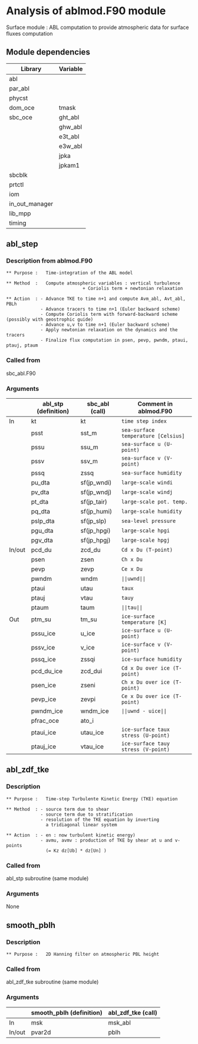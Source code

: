 # Analysis of ablmod.F90 module
 Surface module :  ABL computation to provide atmospheric data for surface fluxes computation

## Module dependencies
| Library        | Variable |
|----------------|----------|
| abl            |          |
| par_abl        |          |
| phycst         |          |
| dom_oce        | tmask    |
| sbc_oce        | ght_abl  |
|                | ghw_abl  |
|                | e3t_abl  |
|                | e3w_abl  |
|                | jpka     |
|                | jpkam1   |
| sbcblk         |          |
| prtctl         |          |
| iom            |          |
| in_out_manager |          |
| lib_mpp        |          |
| timing         |          |

## abl_step

### Description from ablmod.F90
```
** Purpose :   Time-integration of the ABL model 

** Method  :   Compute atmospheric variables : vertical turbulence 
                             + Coriolis term + newtonian relaxation
                
** Action  : - Advance TKE to time n+1 and compute Avm_abl, Avt_abl, PBLh
             - Advance tracers to time n+1 (Euler backward scheme)
             - Compute Coriolis term with forward-backward scheme (possibly with geostrophic guide)
             - Advance u,v to time n+1 (Euler backward scheme)
             - Apply newtonian relaxation on the dynamics and the tracers
             - Finalize flux computation in psen, pevp, pwndm, ptaui, ptauj, ptaum
```

### Called from
sbc_abl.F90

### Arguments
|        | abl_stp (definition) | sbc_abl (call) | Comment in ablmod.F90 |
| ------ |----------------------|----------------|-----------------------|
| In     | kt                   | kt             | `time step index`     |
|        | psst                 | sst_m          | `sea-surface temperature [Celsius]` |
|        | pssu                 | ssu_m          | `sea-surface u (U-point)` |
|        | pssv                 | ssv_m          | `sea-surface v (V-point)` |
|        | pssq                 | zssq           | `sea-surface humidity` |
|        | pu_dta               | sf(jp_wndi)    | `large-scale windi` |
|        | pv_dta               | sf(jp_wndj)    | `large-scale windj` |
|        | pt_dta               | sf(jp_tair)    | `large-scale pot. temp.` |
|        | pq_dta               | sf(jp_humi)    | `large-scale humidity` |
|        | pslp_dta             | sf(jp_slp)     | `sea-level pressure` |
|        | pgu_dta              | sf(jp_hpgi)    | `large-scale hpgi` |
|        | pgv_dta              | sf(jp_hpgj)    | `large-scale hpgj` |
| In/out | pcd_du               | zcd_du         | `Cd x Du (T-point)` |
|        | psen                 | zsen           | `Ch x Du` |
|        | pevp                 | zevp           | `Ce x Du` |
|        | pwndm                | wndm           | `\|\|uwnd\|\|` |
|        | ptaui                | utau           | `taux` |
|        | ptauj                | vtau           | `tauy` |
|        | ptaum                | taum           | `\|\|tau\|\|` |
| Out    | ptm_su               | tm_su          | `ice-surface temperature [K]` |
|        | pssu_ice             | u_ice          | `ice-surface u (U-point)` |
|        | pssv_ice             | v_ice          | `ice-surface v (V-point)` |
|        | pssq_ice             | zssqi          | `ice-surface humidity` |
|        | pcd_du_ice           | zcd_dui        | `Cd x Du over ice (T-point)` |
|        | psen_ice             | zseni          | `Ch x Du over ice (T-point)` |
|        | pevp_ice             | zevpi          | `Ce x Du over ice (T-point)` |
|        | pwndm_ice            | wndm_ice       | `\|\|uwnd - uice\|\|` |
|        | pfrac_oce            | ato_i          | |
|        | ptaui_ice            | utau_ice       | `ice-surface taux stress (U-point)` |
|        | ptauj_ice            | vtau_ice       | `ice-surface tauy stress (V-point)` |



## abl_zdf_tke

### Description

```
** Purpose :   Time-step Turbulente Kinetic Energy (TKE) equation

** Method  : - source term due to shear
             - source term due to stratification
             - resolution of the TKE equation by inverting
               a tridiagonal linear system

** Action  : - en : now turbulent kinetic energy)
             - avmu, avmv : production of TKE by shear at u and v-points
               (= Kz dz[Ub] * dz[Un] )
```

### Called from
abl_stp subroutine (same module)

### Arguments

None

## smooth_pblh

### Description

```
** Purpose :   2D Hanning filter on atmospheric PBL height
```

### Called from

abl_zdf_tke subroutine (same module)

### Arguments

|        | smooth_pblh (definition) | abl_zdf_tke (call) |
| ------ |--------------------------|--------------------|
| In     | msk                      | msk_abl            |
| In/out | pvar2d                   | pblh               |
